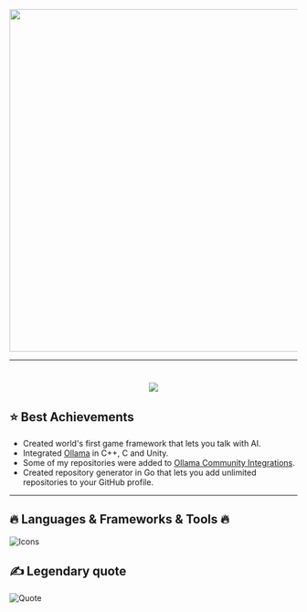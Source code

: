 <p align="center">
  <img src="media/WithoutCoding.gif" width="600"/>
</p>


---

<h1 align="center">
  <a href="https://git.io/typing-svg">
    <img src="https://readme-typing-svg.demolab.com?font=Fira+Code&pause=1000&center=true&width=435&lines=14+y.o.+developer+from+Russia;Middle+Unity%2FC%23+developer;And+just+a+cool+guy">
  </a>
</h1>


## ⭐️ Best Achievements

- Created world's first game framework that lets you talk with AI.
- Integrated [Ollama](https://ollama.com) in C++, C and Unity.
- Some of my repositories were added to [Ollama Community Integrations](https://github.com/ollama/ollama?tab=readme-ov-file#community-integrations). 
- Created repository generator in Go that lets you add unlimited repositories to your GitHub profile.

---

## 🔥 Languages & Frameworks & Tools 🔥
![Icons](https://skills.syvixor.com/api/icons?i=windows,git,unity,dnspy,visualstudio,visualstudiocode,github,ollama,blender,capcut,dotnet,blazor,slint,csharp,cpp,c,rust,golang,javascript,typescript,python,html,css)

## ✍️ Legendary quote

![Quote](https://quotes-github-readme.vercel.app/api?type=horizontal&theme=github_dark&quote=I%20don%E2%80%99t%20write%20bugs.%20I%20write%20unexpected%20features%20that%20scare%20the%20compiler.)
